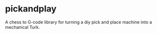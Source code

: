 pickandplay
===========

A chess to G-code library for turning a diy pick and place machine into a mechanical Turk.
